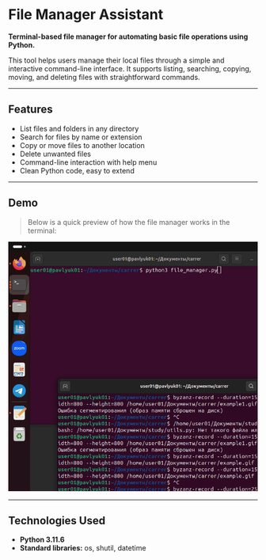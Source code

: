# File Manager Assistant

**Terminal-based file manager for automating basic file operations using Python.**

This tool helps users manage their local files through a simple and interactive command-line interface. It supports listing, searching, copying, moving, and deleting files with straightforward commands.

---

## Features

- List files and folders in any directory  
- Search for files by name or extension  
- Copy or move files to another location  
- Delete unwanted files  
- Command-line interaction with help menu  
- Clean Python code, easy to extend

---

##  Demo

> Below is a quick preview of how the file manager works in the terminal:

![File Manager Demo](example.gif)

---

## Technologies Used

- **Python 3.11.6**
- **Standard libraries:** os, shutil, datetime
